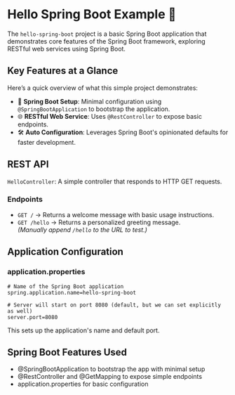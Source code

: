 # Hello Spring Boot Example 👋

The `hello-spring-boot` project is a basic Spring Boot application that demonstrates core features of the Spring Boot framework, exploring RESTful web services using Spring Boot.

## Key Features at a Glance

Here’s a quick overview of what this simple project demonstrates:

- 🚀 **Spring Boot Setup**: Minimal configuration using `@SpringBootApplication` to bootstrap the application.
- 🌐 **RESTful Web Service**: Uses `@RestController` to expose basic endpoints.
- 🛠️ **Auto Configuration**: Leverages Spring Boot's opinionated defaults for faster development.

## REST API

`HelloController`: A simple controller that responds to HTTP GET requests.

### Endpoints

- `GET /` → Returns a welcome message with basic usage instructions.
- `GET /hello` → Returns a personalized greeting message.  
  *(Manually append `/hello` to the URL to test.)*

## Application Configuration

### application.properties

```properties
# Name of the Spring Boot application 
spring.application.name=hello-spring-boot

# Server will start on port 8080 (default, but we can set explicitly as well)
server.port=8080

```

This sets up the application's name and default port.

## Spring Boot Features Used

  -  @SpringBootApplication to bootstrap the app with minimal setup
  -  @RestController and @GetMapping to expose simple endpoints
  -  application.properties for basic configuration
